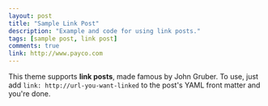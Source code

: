 ```yaml
---
layout: post
title: "Sample Link Post"
description: "Example and code for using link posts."
tags: [sample post, link post]
comments: true
link: http://www.payco.com
---
```


This theme supports **link posts**, made famous by John Gruber. To use, just add `link: http://url-you-want-linked` to the post's YAML front matter and you're done.

